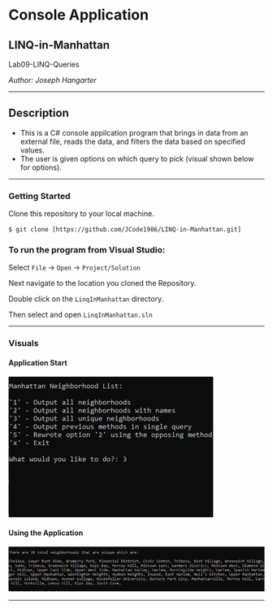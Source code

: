# Console Application

## LINQ-in-Manhattan

Lab09-LINQ-Queries

*Author: Joseph Hangarter*

----

## Description

* This is a C# console appilcation program that brings in data from an external file, reads the data, and filters the data based on specified values.
* The user is given options on which query to pick (visual shown below for options).
---

### Getting Started
Clone this repository to your local machine.

```
$ git clone [https://github.com/JCode1986/LINQ-in-Manhattan.git]
```

### To run the program from Visual Studio:
Select ```File``` -> ```Open``` -> ```Project/Solution```

Next navigate to the location you cloned the Repository.

Double click on the ```LinqInManhattan``` directory.

Then select and open ```LinqInManhattan.sln```

---

### Visuals

#### Application Start
![Image 1](assets/start.png)
#### Using the Application
![Image 1](assets/visual.png)

------------------------------